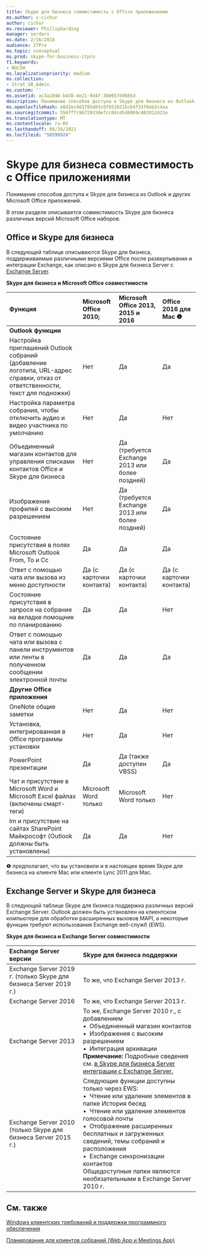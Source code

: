 ```yaml
---
title: Skype для бизнеса совместимость с Office приложениями
ms.author: v-cichur
author: cichur
ms.reviewer: PhillipGarding
manager: serdars
ms.date: 2/16/2018
audience: ITPro
ms.topic: conceptual
ms.prod: skype-for-business-itpro
f1.keywords:
- NOCSH
ms.localizationpriority: medium
ms.collection:
- Strat_SB_Admin
ms.custom: ''
ms.assetid: ac3a1046-b438-4e21-9d4f-3b0057dd685d
description: Понимание способов доступа к Skype для бизнеса из Outlook и других Microsoft Office приложений.
ms.openlocfilehash: e8d2ec9d3785d03c0f853021bcb4f33f6eb2c4aa
ms.sourcegitcommit: 556fffc96729150efcc04cd5d6069c402012421e
ms.translationtype: MT
ms.contentlocale: ru-RU
ms.lasthandoff: 08/26/2021
ms.locfileid: "58599924"
---
```

# <a name="skype-for-business-compatibility-with-office-apps"></a>Skype для бизнеса совместимость с Office приложениями
 
Понимание способов доступа к Skype для бизнеса из Outlook и других Microsoft Office приложений.
  
В этом разделе описывается совместимость Skype для бизнеса различных версий Microsoft Office наборов. 
  
## <a name="office-and-skype-for-business"></a>Office и Skype для бизнеса

В следующей таблице описываются Skype для бизнеса, поддерживаемые различными версиями Office после развертывания и интеграции Exchange, как описано в Skype для бизнеса Server с [Exchange Server](../../deploy/integrate-with-exchange-server/integrate-with-exchange-server.md).
  
**Skype для бизнеса и Microsoft Office совместимости**

|**Функция**|**Microsoft Office 2010;**|**Microsoft Office 2013, 2015 и 2016**|**Office 2016 для Mac** &#x2776; |
|:-----|:-----|:-----|:-----|
|**Outlook функции** ||||
|Настройка приглашений Outlook собраний (добавление логотипа, URL-адрес справки, отказ от ответственности, текст для подножки)  |Нет  |Да   |Да|
|Настройка параметра собрания, чтобы отключить аудио и видео участника по умолчанию    |Нет    |Да    |Нет    |
|Объединенный магазин контактов для управления списками контактов Office и Skype для бизнеса    |Нет    |Да (требуется Exchange 2013 или более поздней)    |Да    |
|Изображения профилей с высоким разрешением    |Нет    |Да (требуется Exchange 2013 или более поздней)    |Да    |
|Состояние присутствия в полях Microsoft Outlook From, To и Cc    |Да    |Да    |Да    |
|Ответ с помощью чата или вызова из меню доступности    |Да (с карточки контакта)    |Да (с карточки контакта)    |Да (с карточки контакта)    |
|Состояние присутствия в запросе на собрание на вкладке помощник по планированию    |Да    |Да    |Нет    |
|Ответ с помощью чата или вызова с панели инструментов или ленты в полученном сообщении электронной почты    |Да    |Да    |Да    |
|**Другие Office приложения**   ||||
|OneNote общие заметки    |Нет    |Да    |Нет    |
|Установка, интегрированная в Office программы установки    |Нет    |Да    |Нет    |
|PowerPoint презентации    |Да    |Да (также доступен VBSS)    |Да    |
|Чат и присутствие в Microsoft Word и Microsoft Excel файлах (включены смарт-теги)    |Microsoft Word только    |Microsoft Word только    |Нет    |
|Im и присутствие на сайтах SharePoint Майкрософт (Outlook должны быть установлены)    |Да    |Да    |Нет    |
   
&#x2776; предполагает, что вы установили и в настоящее время Skype для бизнеса на клиенте Mac или клиенте Lync 2011 для Mac.
  
## <a name="exchange-server-and-skype-for-business"></a>Exchange Server и Skype для бизнеса

В следующей таблице Skype для бизнеса поддержка различных версий Exchange Server. Outlook должен быть установлен на клиентском компьютере для обработки расширенных вызовов MAPI, а некоторые функции требуют использования Exchange веб-служб (EWS).
  
**Skype для бизнеса и Exchange Server совместимости**

|**Exchange Server версии**|**Skype для бизнеса поддержки**|
|:-----|:-----|
|Exchange Server 2019 г. (только Skype для бизнеса Server 2019 г.) |То же, что Exchange Server 2013 г.    |
|Exchange Server 2016    |То же, что Exchange Server 2013 г.  <br/> |
|Exchange Server 2013  <br/> |То же, Exchange Server 2010 г., с добавлением  <br/>&bull;&nbsp;&nbsp;Объединенный магазин контактов  <br/>&bull;&nbsp;&nbsp;Изображения с высоким разрешением  <br/>&bull;&nbsp;&nbsp;Интеграция архивации  <br/> **Примечание:** Подробные сведения см. [в Skype для бизнеса Server интеграции с Exchange Server.](../../deploy/integrate-with-exchange-server/integrate-with-exchange-server.md)  <br/> |
|Exchange Server 2010  <br/>(только Skype для бизнеса Server 2015 г.) |Следующие функции доступны только через EWS:  <br/>&bull;&nbsp;&nbsp;Чтение или удаление элементов в папке История бесед  <br/>&bull;&nbsp;&nbsp;Чтение или удаление элементов голосовой почты  <br/>&bull;&nbsp;&nbsp;Отображение расширенных бесплатных и загруженных сведений, темы собраний и расположения  <br/>&bull;&nbsp;&nbsp;Exchange синхронизации контактов  <br/> Общедоступные папки являются необязательными в Exchange Server 2010 г.  <br/> |
   
## <a name="see-also"></a>См. также
 
[Windows клиентских требований и поддержки программного обеспечения](windows-requirements.md)
  
[Планирование для клиентов собраний (Web App и Meetings App)](meetings-clients.md)

